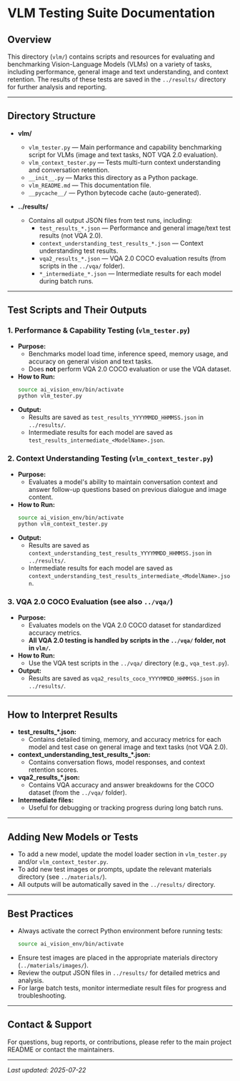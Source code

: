# VLM Testing Suite Documentation

## Overview
This directory (`vlm/`) contains scripts and resources for evaluating and benchmarking Vision-Language Models (VLMs) on a variety of tasks, including performance, general image and text understanding, and context retention. The results of these tests are saved in the `../results/` directory for further analysis and reporting.

---

## Directory Structure

- **vlm/**
  - `vlm_tester.py` — Main performance and capability benchmarking script for VLMs (image and text tasks, NOT VQA 2.0 evaluation).
  - `vlm_context_tester.py` — Tests multi-turn context understanding and conversation retention.
  - `__init__.py` — Marks this directory as a Python package.
  - `vlm_README.md` — This documentation file.
  - `__pycache__/` — Python bytecode cache (auto-generated).

- **../results/**
  - Contains all output JSON files from test runs, including:
    - `test_results_*.json` — Performance and general image/text test results (not VQA 2.0).
    - `context_understanding_test_results_*.json` — Context understanding test results.
    - `vqa2_results_*.json` — VQA 2.0 COCO evaluation results (from scripts in the `../vqa/` folder).
    - `*_intermediate_*.json` — Intermediate results for each model during batch runs.

---

## Test Scripts and Their Outputs

### 1. Performance & Capability Testing (`vlm_tester.py`)
- **Purpose:**
  - Benchmarks model load time, inference speed, memory usage, and accuracy on general vision and text tasks.
  - Does **not** perform VQA 2.0 COCO evaluation or use the VQA dataset.
- **How to Run:**
  ```bash
  source ai_vision_env/bin/activate
  python vlm_tester.py
  ```
- **Output:**
  - Results are saved as `test_results_YYYYMMDD_HHMMSS.json` in `../results/`.
  - Intermediate results for each model are saved as `test_results_intermediate_<ModelName>.json`.

### 2. Context Understanding Testing (`vlm_context_tester.py`)
- **Purpose:**
  - Evaluates a model's ability to maintain conversation context and answer follow-up questions based on previous dialogue and image content.
- **How to Run:**
  ```bash
  source ai_vision_env/bin/activate
  python vlm_context_tester.py
  ```
- **Output:**
  - Results are saved as `context_understanding_test_results_YYYYMMDD_HHMMSS.json` in `../results/`.
  - Intermediate results for each model are saved as `context_understanding_test_results_intermediate_<ModelName>.json`.

### 3. VQA 2.0 COCO Evaluation (see also `../vqa/`)
- **Purpose:**
  - Evaluates models on the VQA 2.0 COCO dataset for standardized accuracy metrics.
  - **All VQA 2.0 testing is handled by scripts in the `../vqa/` folder, not in `vlm/`.**
- **How to Run:**
  - Use the VQA test scripts in the `../vqa/` directory (e.g., `vqa_test.py`).
- **Output:**
  - Results are saved as `vqa2_results_coco_YYYYMMDD_HHMMSS.json` in `../results/`.

---

## How to Interpret Results
- **test_results_*.json:**
  - Contains detailed timing, memory, and accuracy metrics for each model and test case on general image and text tasks (not VQA 2.0).
- **context_understanding_test_results_*.json:**
  - Contains conversation flows, model responses, and context retention scores.
- **vqa2_results_*.json:**
  - Contains VQA accuracy and answer breakdowns for the COCO dataset (from the `../vqa/` folder).
- **Intermediate files:**
  - Useful for debugging or tracking progress during long batch runs.

---

## Adding New Models or Tests
- To add a new model, update the model loader section in `vlm_tester.py` and/or `vlm_context_tester.py`.
- To add new test images or prompts, update the relevant materials directory (see `../materials/`).
- All outputs will be automatically saved in the `../results/` directory.

---

## Best Practices
- Always activate the correct Python environment before running tests:
  ```bash
  source ai_vision_env/bin/activate
  ```
- Ensure test images are placed in the appropriate materials directory (`../materials/images/`).
- Review the output JSON files in `../results/` for detailed metrics and analysis.
- For large batch tests, monitor intermediate result files for progress and troubleshooting.

---

## Contact & Support
For questions, bug reports, or contributions, please refer to the main project README or contact the maintainers.

---

_Last updated: 2025-07-22_